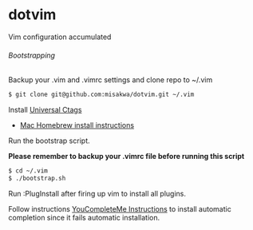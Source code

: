 # dotvim

Vim configuration accumulated

###### Bootstrapping

Backup your .vim and .vimrc settings and clone repo to ~/.vim

```bash
$ git clone git@github.com:misakwa/dotvim.git ~/.vim
```

Install [Universal Ctags](https://github.com/universal-ctags/ctags)

* [Mac Homebrew install instructions](https://github.com/universal-ctags/homebrew-universal-ctags)

Run the bootstrap script.

**Please remember to backup your .vimrc file before running this script**
```bash
$ cd ~/.vim
$ ./bootstrap.sh
```

Run :PlugInstall after firing up vim to install all plugins.

Follow instructions [YouCompleteMe Instructions](https://github.com/Valloric/YouCompleteMe#installation) to install automatic completion since it fails automatic installation.
